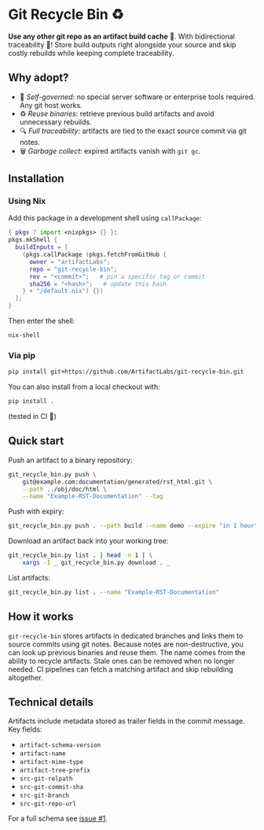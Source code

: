 # Git Recycle Bin ♻️

**Use any other git repo as an artifact build cache** 🤯.
With bidirectional traceability 🎉!
Store build outputs right alongside your source and skip costly rebuilds while
keeping complete traceability.

## Why adopt?

- 🌱 *Self-governed*: no special server software or enterprise tools required.
  Any git host works.
- ♻️ *Reuse binaries*: retrieve previous build artifacts and avoid unnecessary rebuilds.
- 🔍 *Full traceability*: artifacts are tied to the exact source commit via git notes.
- 🗑️ *Garbage collect*: expired artifacts vanish with `git gc`.

## Installation

### Using Nix

Add this package in a development shell using `callPackage`:

```nix
{ pkgs ? import <nixpkgs> {} }:
pkgs.mkShell {
  buildInputs = [
    (pkgs.callPackage (pkgs.fetchFromGitHub {
      owner = "artifactLabs";
      repo = "git-recycle-bin";
      rev = "<commit>";   # pin a specific tag or commit
      sha256 = "<hash>";   # update this hash
    } + "/default.nix") {})
  ];
}
```

Then enter the shell:

```bash
nix-shell
```

### Via pip

```bash
pip install git+https://github.com/ArtifactLabs/git-recycle-bin.git
```

You can also install from a local checkout with:

```bash
pip install .
```
(tested in CI 🎉)

## Quick start

Push an artifact to a binary repository:

```bash
git_recycle_bin.py push \
    git@example.com:documentation/generated/rst_html.git \
    --path ../obj/doc/html \
    --name "Example-RST-Documentation" --tag
```
Push with expiry:

```bash
git_recycle_bin.py push . --path build --name demo --expire "in 1 hour"
```

Download an artifact back into your working tree:

```bash
git_recycle_bin.py list . | head -n 1 | \
    xargs -I _ git_recycle_bin.py download . _
```
List artifacts:

```bash
git_recycle_bin.py list . --name "Example-RST-Documentation"
```

## How it works

`git-recycle-bin` stores artifacts in dedicated branches and links them to source
commits using git notes.
Because notes are non-destructive, you can look up previous binaries and reuse them.
The name comes from the ability to recycle artifacts.
Stale ones can be removed when no longer needed.
CI pipelines can fetch a matching artifact and skip rebuilding altogether.

## Technical details

Artifacts include metadata stored as trailer fields in the commit message. Key fields:

* `artifact-schema-version`
* `artifact-name`
* `artifact-mime-type`
* `artifact-tree-prefix`
* `src-git-relpath`
* `src-git-commit-sha`
* `src-git-branch`
* `src-git-repo-url`

For a full schema see [issue #1](issues/0001-git-notes-integration.md).

